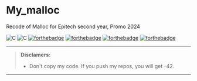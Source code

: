 # My_malloc
Recode of Malloc for Epitech second year, Promo 2024

![C](https://img.shields.io/badge/C-Malloc-red)
![C](https://img.shields.io/badge/my.epitech.eu-80%25-brightgreen)
[![forthebadge](https://forthebadge.com/images/badges/built-with-swag.svg)](https://forthebadge.com)
[![forthebadge](https://forthebadge.com/images/badges/made-with-c.svg)](https://forthebadge.com)
[![forthebadge](https://forthebadge.com/images/badges/open-source.svg)](https://forthebadge.com)
[![forthebadge](https://forthebadge.com/images/badges/powered-by-black-magic.svg)](https://forthebadge.com)

----------

> **Disclamers:**
> - Don't copy my code. If you push my repos, you will get -42.

----------
